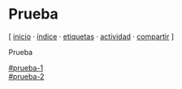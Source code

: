 # Prueba
[ [inicio](https://github.com/jucardus/jucardus.github.io/blob/main/index.md) · [índice](https://github.com/jucardus/jucardus.github.io/blob/main/indice.md) · [etiquetas](https://github.com/jucardus/jucardus.github.io/blob/main/etiquetas.md) · [actividad](https://github.com/jucardus/jucardus.github.io/blob/main/actividad.md) · [compartir](https://x.com/intent/tweet?text=Prueba+%E2%80%94+Prueba+1%2C+Prueba+2%0A%0A%E2%86%92+https%3A%2F%2Fgithub.com%2Fjucardus%2Fjucardus.github.io%2Fblob%2Fmain%2Fp%2Fr%2Fu%2Fprueba.md%0A%0A%23prueba_1_jucardus%0A%23prueba_2_jucardus) ]

Prueba

[#prueba-1](https://github.com/jucardus/jucardus.github.io/blob/main/p/r/prueba-1.md)  
[#prueba-2](https://github.com/jucardus/jucardus.github.io/blob/main/p/r/prueba-2.md)